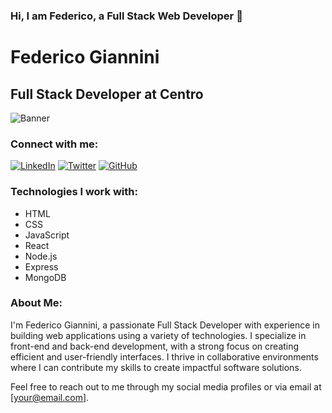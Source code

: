 ### Hi, I am Federico, a Full Stack Web Developer 👋
# Federico Giannini
## Full Stack Developer at Centro

![Banner](https://example.com/your-banner.jpg)

### Connect with me:

[![LinkedIn](https://img.shields.io/badge/LinkedIn-Profile-blue)](https://www.linkedin.com/in/your-linkedin-profile)
[![Twitter](https://img.shields.io/badge/Twitter-Profile-blue)](https://twitter.com/your-twitter-profile)
[![GitHub](https://img.shields.io/badge/GitHub-Profile-blue)](https://github.com/your-github-profile)

### Technologies I work with:

- HTML
- CSS
- JavaScript
- React
- Node.js
- Express
- MongoDB

### About Me:

I'm Federico Giannini, a passionate Full Stack Developer with experience in building web applications using a variety of technologies. I specialize in front-end and back-end development, with a strong focus on creating efficient and user-friendly interfaces. I thrive in collaborative environments where I can contribute my skills to create impactful software solutions.

Feel free to reach out to me through my social media profiles or via email at [your@email.com].


<!--
**FGiannini95/FGiannini95** is a ✨ _special_ ✨ repository because its `README.md` (this file) appears on your GitHub profile.

Here are some ideas to get you started:

- 🔭 I’m currently working on ...
- 🌱 I’m currently learning ...
- 👯 I’m looking to collaborate on ...
- 🤔 I’m looking for help with ...
- 💬 Ask me about ...
- 📫 How to reach me: ...
- 😄 Pronouns: ...
- ⚡ Fun fact: ...
-->
